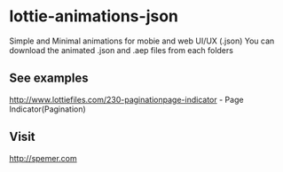 # lottie-animations-json
Simple and Minimal animations for mobie and web UI/UX (.json)
You can download the animated .json and .aep files from each folders




## See examples
http://www.lottiefiles.com/230-paginationpage-indicator - Page Indicator(Pagination)





## Visit
http://spemer.com
